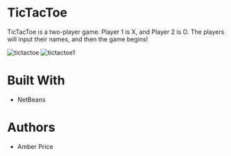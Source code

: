 # TicTacToe
TicTacToe is a two-player game. Player 1 is X, and Player 2 is O. The players will input their names, and then the game begins!

![tictactoe](https://i.ibb.co/hC80QKG/tictactoe.png)
![tictactoe1](https://i.ibb.co/k5VdnRT/board.png)

# Built With
* NetBeans
# Authors
* Amber Price
